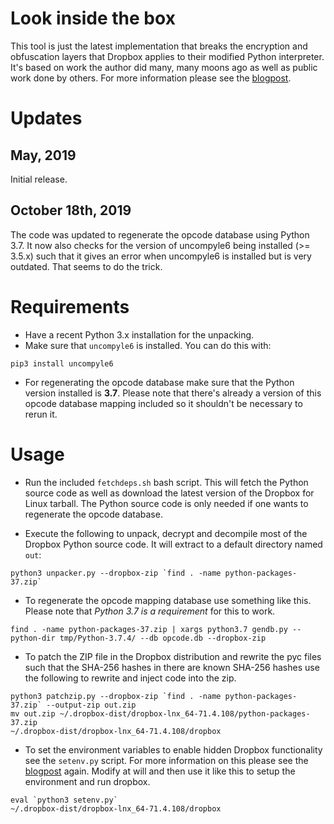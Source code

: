Look inside the box
================

This tool is just the latest implementation that breaks the encryption and obfuscation layers that Dropbox applies to their modified Python interpreter. It's based on work the author did many, many moons ago as well as public work done by others. For more information please see the [blogpost](http://anvilventures.com/blog/looking-inside-the-box.html).

# Updates
## May, 2019
Initial release.

## October 18th, 2019
The code was updated to regenerate the opcode database using Python 3.7. It now also checks for the version
of uncompyle6 being installed (>= 3.5.x) such that it gives an error when uncompyle6 is installed but is
very outdated. That seems to do the trick.

# Requirements

- Have a recent Python 3.x installation for the unpacking.
- Make sure that `uncompyle6` is installed. You can do this with:
```
pip3 install uncompyle6
```
- For regenerating the opcode database make sure that the Python version installed is **3.7**. Please note that there's already a version of this opcode database mapping included so it shouldn't be necessary to rerun it.



# Usage

- Run the included `fetchdeps.sh` bash script. This will fetch the Python source code as well as download the latest version of the Dropbox for Linux tarball. The Python source code is only needed if one wants to regenerate the opcode database.

- Execute the following to unpack, decrypt and decompile most of the Dropbox Python source code. It will extract to a default directory named `out`:
```
python3 unpacker.py --dropbox-zip `find . -name python-packages-37.zip`
```

- To regenerate the opcode mapping database use something like this. Please note that _Python 3.7 is a requirement_ for this to work.

```
find . -name python-packages-37.zip | xargs python3.7 gendb.py --python-dir tmp/Python-3.7.4/ --db opcode.db --dropbox-zip
```

- To patch the ZIP file in the Dropbox distribution and rewrite the pyc files such that the SHA-256 hashes in there are known SHA-256 hashes use the following to rewrite and inject code into the zip.

```
python3 patchzip.py --dropbox-zip `find . -name python-packages-37.zip` --output-zip out.zip
mv out.zip ~/.dropbox-dist/dropbox-lnx_64-71.4.108/python-packages-37.zip
~/.dropbox-dist/dropbox-lnx_64-71.4.108/dropbox
```

- To set the environment variables to enable hidden Dropbox functionality see the `setenv.py` script. For more information on this please see the [blogpost](http://anvilventures.com/blog/looking-inside-the-box.html) again. Modify at will and then use it like this to setup the environment and run dropbox.

```
eval `python3 setenv.py`
~/.dropbox-dist/dropbox-lnx_64-71.4.108/dropbox
```
